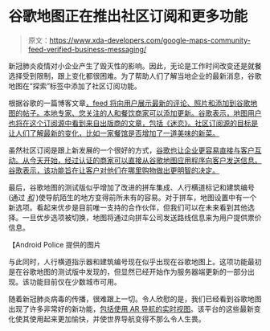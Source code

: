 # 谷歌地图正在推出社区订阅和更多功能

> 原文：<https://www.xda-developers.com/google-maps-community-feed-verified-business-messaging/>

新冠肺炎疫情对小企业产生了毁灭性的影响。因此，无论是工作时间改变还是就餐选择受到限制，跟上变化都很困难。为了帮助人们了解当地企业的最新消息，谷歌地图在“探索”标签中添加了社区订阅功能。

根据谷歌的一篇博客文章[，feed 将向用户展示最新的评论、照片和添加到谷歌地图的帖子。本地专家、您关注的人和餐饮商家可以添加更新。谷歌表示，地图用户也将在这个订阅源中看到来自出版商的文章，包括《迷恋》。社区订阅源的目标是让人们了解最新的变化，比如一家餐馆是否增加了一道美味的新菜。](https://www.blog.google/products/maps/discover-more-with-google-maps-community-feed/)

虽然社区订阅是跟上新发展的一个很好的方式，[谷歌也让企业更容易直接与客户互动。从今天开始，经过认证的商家可以直接从谷歌地图应用程序向客户发送信息。谷歌表示，该功能旨在让客户对他们在哪里购物做出更明智的决定。](https://www.blog.google/outreach-initiatives/small-business/connect-and-understand-customers/)

最后，谷歌地图的测试版似乎增加了改进的拼车集成、人行横道标记和建筑编号(通过 [*和*](https://www.androidpolice.com/2020/12/02/google-maps-is-getting-better-ride-share-integration-crosswalk-markers-and-building-numbers/) )使导航陌生的地方变得前所未有的容易。对于拼车，地图设置中有一个新选项。看起来优步是目前唯一支持的合作伙伴，但我们可以在未来看到其他选择。一旦优步选项被切换，地图将通过向拼车公司发送路线信息来为用户提供票价信息。

【Android Police 提供的图片

与此同时，人行横道指示器和建筑编号现在似乎出现在谷歌地图上。这项功能最初是在谷歌地图的测试版中发现的，但显然已经开始作为服务器端更新的一部分出现。该功能目前仅在少数城市可用。

随着新冠肺炎病毒的传播，很难跟上一切。令人欣慰的是，我们已经看到谷歌地图出现了许多非常好的新功能，[包括使用 AR 导航的实时视图](https://www.xda-developers.com/live-view-in-google-maps-now-shows-landmarks-to-help-you-navigate/)。该平台的这些最新变化使其使用起来更加愉快，并使世界导航变得不那么令人生畏。